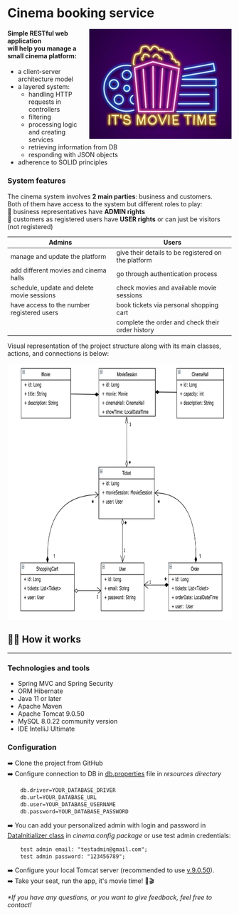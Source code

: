 <h1>Cinema booking service</h1>

<p>
   <img align="right" src="img/main.jpeg"/>
</p>


#### Simple RESTful web application</br> will help you manage a small cinema platform:

- a client-server architecture model
- a layered system: 
  - handling HTTP requests in controllers
  - filtering 
  - processing logic and creating services
  - retrieving information from DB
  - responding with JSON objects
- adherence to SOLID principles

### System features

The cinema system involves **2 main parties**: business and customers.</br> 
Both of them have access to the system but different roles to play:</br>
🔸 business representatives have **ADMIN rights** </br>
🔸 customers as registered users have **USER rights** or can just be visitors (not registered)


| Admins                                     | Users                                               |
|--------------------------------------------|-----------------------------------------------------|
| manage and update  the platform            | give their details to be registered on the platform |
| add different movies and cinema halls      | go through authentication process                   |
| schedule, update and delete movie sessions | check movies and available movie sessions           |
| have access to the number registered users | book tickets via personal shopping cart             |
|                                            | complete the order and check their order history    |                           


Visual representation of the project structure along with its main classes, actions, and connections is below: </br>

<img height="576" src="img/diagram.png" width="852"/>

## 👩‍💻 How it works

----

### Technologies and tools

-  Spring MVC and Spring Security                            
-  ORM Hibernate                                             
-  Java 11 or later                                          
-  Apache Maven                                              
-  Apache Tomcat 9.0.50                                                                     
-  MySQL 8.0.22 community version                            
-  IDE IntelliJ Ultimate                                     


### Configuration

➡️️ Clone the project from GitHub </br>
➡️️ Configure connection to DB in [db.properties](src/main/resources/db.properties) file in _resources directory_ </br>

        db.driver=YOUR_DATABASE_DRIVER
        db.url=YOUR_DATABASE_URL
        db.user=YOUR_DATABASE_USERNAME
        db.password=YOUR_DATABASE_PASSWORD

➡️️ You can add your personalized admin with login and password in [DataInitializer class](src/main/java/cinema/config/DataInitializer.java) in _cinema.config package_ or use test admin credentials: </br>

        test admin email: "testadmin@gmail.com";
        test admin password: "123456789";

➡️️ Configure your local Tomcat server (recommended to use [v.9.0.50](https://archive.apache.org/dist/tomcat/tomcat-9/v9.0.50/)). </br>
➡️️ Take your seat, run the app, it's movie time! 🍿🎬

_*If you have any questions, or you want to give feedback,  feel free to contact!_
